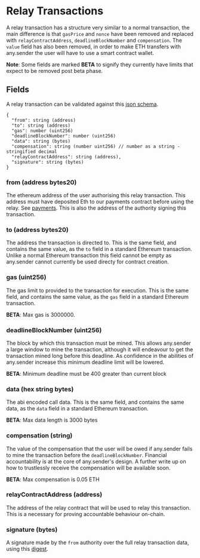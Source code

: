 # Relay Transactions
A relay transaction has a structure very similar to a normal transaction, the main difference is that `gasPrice` and `nonce` have been removed and replaced with `relayContractAddress`, `deadlineBlockNumber` and `compensation`.
The `value` field has also been removed, in order to make ETH transfers with any.sender the user will have to use a smart contract wallet.

**Note**: Some fields are marked **BETA** to signify they currently have limits that expect to be removed post beta phase.

## Fields
A relay transaction can be validated against this [json schema](./relayTx.schema.json).

```
{
  "from": string (address)
  "to": string (address)
  "gas": number (uint256)
  "deadlineBlockNumber": number (uint256)
  "data": string (bytes)
  "compensation": string (number uint256) // number as a string - stringified decimal
  "relayContractAddress": string (address),
  "signature": string (bytes)
}
```

### from (address bytes20)
The ethereum address of the user authorising this relay transaction. This address must have deposited Eth to our payments contract before using the relay. See [payments](./payments.md). This is also the address of the authority signing this transaction.

### to (address bytes20)
The address the transaction is directed to. This is the same field, and contains the same value, as the `to` field in a standard Ethereum transaction. Unlike a normal Ethereum transaction this field cannot be empty as any.sender cannot currently be used directy for contract creation.

### gas (uint256)
The gas limit to provided to the transaction for execution. This is the same field, and contains the same value, as the `gas` field in a standard Ethereum transaction. 

**BETA**: Max gas is 3000000.

### deadlineBlockNumber (uint256)
The block by which this transaction must be mined. This allows any.sender a large window to mine the transaction, although it will endeavour to get the transaction mined long before this deadline. As confidence in the abilities of any.sender increase this minimum deadline limit will be lowered.

**BETA**: Minimum deadline must be 400 greater than current block

### data (hex string bytes)
The abi encoded call data. This is the same field, and contains the same data, as the `data` field in a standard Ethereum transaction.

**BETA**: Max data length is 3000 bytes

### compensation (string)
The value of the compensation that the user will be owed if any.sender fails to mine the transaction before the `deadlineBlockNumber`. Financial accountability is at the core of any.sender's design. A further write up on how to trustlessly receive the compensation will be available soon.

**BETA**: Max compensation is 0.05 ETH

### relayContractAddress (address)
The address of the relay contract that will be used to relay this transaction. This is a necessary for proving accountable behaviour on-chain.

### signature (bytes)
A signature made by the `from` authority over the full relay transaction data, using this [digest](https://github.com/PISAresearch/contracts.any.sender/blob/master/versions/0.1.6/contracts/RelayTxStruct.sol#L22).

